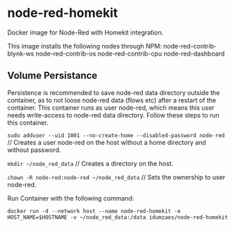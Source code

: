 # node-red-homekit
Docker image for Node-Red with Homekit integration.

This image installs the following nodes through NPM:
 node-red-contrib-blynk-ws
 node-red-contrib-os
 node-red-contrib-cpu
 node-red-dashboard
 
## Volume Persistance
Persistence is recommended to save node-red data directory outside the container, as to not loose node-red data (flows etc) after a restart of the container. This container runs as user node-red, which means this user needs write-access to node-red data directory. Follow these steps to run this container.

`sudo adduser --uid 1001 --no-create-home --disabled-password node-red` // Creates a user node-red on the host without a home directory and without password.

`mkdir ~/node_red_data` // Creates a directory on the host.

`chown -R node-red:node-red ~/node_red_data` // Sets the ownership to user node-red.

Run Container with the following command:

`docker run -d --network host --name node-red-homekit -e HOST_NAME=$HOSTNAME -v ~/node_red_data:/data idumzaes/node-red-homekit`

